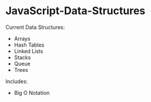 # JavaScript-Data-Structures

  Current Data Structures:
- Arrays
- Hash Tables
- Linked Lists
- Stacks
- Queue
- Trees

Includes:
- Big O Notation
